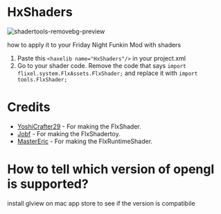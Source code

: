 #  HxShaders


![shadertools-removebg-preview](https://user-images.githubusercontent.com/82131956/162606227-51408eca-2ee8-410b-9769-a717b02a6857.png)

 
how to apply it to your Friday Night Funkin Mod with shaders 
 
1. Paste this `<haxelib name="HxShaders"/>` in your project.xml 
3. Go to your shader code. Remove the code that says ```import flixel.system.FlxAssets.FlxShader;``` and replace it with ```import tools.FlxShader;``` 

# Credits
- [YoshiCrafter29](https://github.com/YoshiCrafter29) -  For making the FlxShader.
- [Jobf](https://github.com/jobf) -  For making the FlxShadertoy.
- [MasterEric](https://github.com/MasterEric) -  For making the FlxRuntimeShader.

# How to tell which version of opengl is supported? 

install glview on mac app store to see if the version is compatibile
